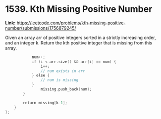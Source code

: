 # 1539. Kth Missing Positive Number

**Link:** https://leetcode.com/problems/kth-missing-positive-number/submissions/1756879245/

Given an array arr of positive integers sorted in a strictly increasing order, and an integer k. Return the kth positive integer that is missing from this array.

```cpp
            num++;
            if (i < arr.size() && arr[i] == num) {
                i++;
                // num exists in arr
            } else {
                // num is missing
            }
                missing.push_back(num);
        }

        return missing[k-1];
    }
};

```
